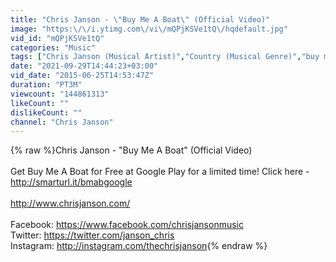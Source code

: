```yaml
---
title: "Chris Janson - \"Buy Me A Boat\" (Official Video)"
image: "https:\/\/i.ytimg.com\/vi\/mQPjKSVe1tQ\/hqdefault.jpg"
vid_id: "mQPjKSVe1tQ"
categories: "Music"
tags: ["Chris Janson (Musical Artist)","Country (Musical Genre)","buy me a boat"]
date: "2021-09-29T14:44:23+03:00"
vid_date: "2015-06-25T14:53:47Z"
duration: "PT3M"
viewcount: "144861313"
likeCount: ""
dislikeCount: ""
channel: "Chris Janson"
---
```

{% raw %}Chris Janson - &quot;Buy Me A Boat&quot; (Official Video)<br /><br />Get Buy Me A Boat for Free at Google Play for a limited time!  Click here - <a rel="nofollow" target="blank" href="http://smarturl.it/bmabgoogle">http://smarturl.it/bmabgoogle</a> <br /><br /><a rel="nofollow" target="blank" href="http://www.chrisjanson.com/">http://www.chrisjanson.com/</a><br /><br />Facebook: <a rel="nofollow" target="blank" href="https://www.facebook.com/chrisjansonmusic">https://www.facebook.com/chrisjansonmusic</a><br />Twitter: <a rel="nofollow" target="blank" href="https://twitter.com/janson_chris">https://twitter.com/janson_chris</a><br />Instagram: <a rel="nofollow" target="blank" href="http://instagram.com/thechrisjanson">http://instagram.com/thechrisjanson</a>{% endraw %}

